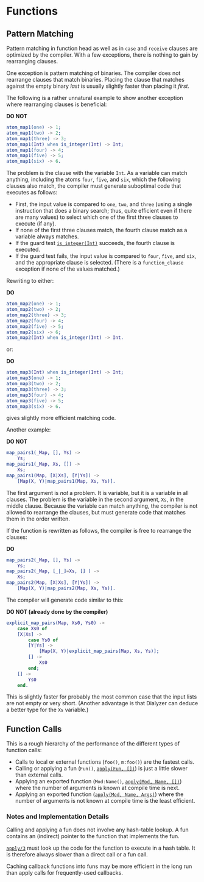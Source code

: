 <!--
%CopyrightBegin%

SPDX-License-Identifier: Apache-2.0

Copyright Ericsson AB 2023-2025. All Rights Reserved.

Licensed under the Apache License, Version 2.0 (the "License");
you may not use this file except in compliance with the License.
You may obtain a copy of the License at

    http://www.apache.org/licenses/LICENSE-2.0

Unless required by applicable law or agreed to in writing, software
distributed under the License is distributed on an "AS IS" BASIS,
WITHOUT WARRANTIES OR CONDITIONS OF ANY KIND, either express or implied.
See the License for the specific language governing permissions and
limitations under the License.

%CopyrightEnd%
-->
# Functions

## Pattern Matching

Pattern matching in function head as well as in `case` and `receive` clauses are
optimized by the compiler. With a few exceptions, there is nothing to gain by
rearranging clauses.

One exception is pattern matching of binaries. The compiler does not rearrange
clauses that match binaries. Placing the clause that matches against the empty
binary _last_ is usually slightly faster than placing it _first_.

The following is a rather unnatural example to show another exception where
rearranging clauses is beneficial:

**DO NOT**

```erlang
atom_map1(one) -> 1;
atom_map1(two) -> 2;
atom_map1(three) -> 3;
atom_map1(Int) when is_integer(Int) -> Int;
atom_map1(four) -> 4;
atom_map1(five) -> 5;
atom_map1(six) -> 6.
```

The problem is the clause with the variable `Int`. As a variable can match
anything, including the atoms `four`, `five`, and `six`, which the following
clauses also match, the compiler must generate suboptimal code that executes as
follows:

- First, the input value is compared to `one`, `two`, and `three` (using a
  single instruction that does a binary search; thus, quite efficient even if
  there are many values) to select which one of the first three clauses to
  execute (if any).
- If none of the first three clauses match, the fourth clause match as a
  variable always matches.
- If the guard test [`is_integer(Int)`](`is_integer/1`) succeeds, the fourth
  clause is executed.
- If the guard test fails, the input value is compared to `four`, `five`, and
  `six`, and the appropriate clause is selected. (There is a `function_clause`
  exception if none of the values matched.)

Rewriting to either:

**DO**

```erlang
atom_map2(one) -> 1;
atom_map2(two) -> 2;
atom_map2(three) -> 3;
atom_map2(four) -> 4;
atom_map2(five) -> 5;
atom_map2(six) -> 6;
atom_map2(Int) when is_integer(Int) -> Int.
```

or:

**DO**

```erlang
atom_map3(Int) when is_integer(Int) -> Int;
atom_map3(one) -> 1;
atom_map3(two) -> 2;
atom_map3(three) -> 3;
atom_map3(four) -> 4;
atom_map3(five) -> 5;
atom_map3(six) -> 6.
```

gives slightly more efficient matching code.

Another example:

**DO NOT**

```erlang
map_pairs1(_Map, [], Ys) ->
    Ys;
map_pairs1(_Map, Xs, []) ->
    Xs;
map_pairs1(Map, [X|Xs], [Y|Ys]) ->
    [Map(X, Y)|map_pairs1(Map, Xs, Ys)].
```

The first argument is _not_ a problem. It is variable, but it is a variable in
all clauses. The problem is the variable in the second argument, `Xs`, in the
middle clause. Because the variable can match anything, the compiler is not
allowed to rearrange the clauses, but must generate code that matches them in
the order written.

If the function is rewritten as follows, the compiler is free to rearrange the
clauses:

**DO**

```erlang
map_pairs2(_Map, [], Ys) ->
    Ys;
map_pairs2(_Map, [_|_]=Xs, [] ) ->
    Xs;
map_pairs2(Map, [X|Xs], [Y|Ys]) ->
    [Map(X, Y)|map_pairs2(Map, Xs, Ys)].
```

The compiler will generate code similar to this:

**DO NOT (already done by the compiler)**

```erlang
explicit_map_pairs(Map, Xs0, Ys0) ->
    case Xs0 of
	[X|Xs] ->
	    case Ys0 of
		[Y|Ys] ->
		    [Map(X, Y)|explicit_map_pairs(Map, Xs, Ys)];
		[] ->
		    Xs0
	    end;
	[] ->
	    Ys0
    end.
```

This is slightly faster for probably the most common case that the input lists
are not empty or very short. (Another advantage is that Dialyzer can deduce a
better type for the `Xs` variable.)

## Function Calls

This is a rough hierarchy of the performance of the different types of function
calls:

- Calls to local or external functions (`foo()`, `m:foo()`) are the fastest
  calls.
- Calling or applying a fun (`Fun()`, [`apply(Fun, [])`](`apply/2`)) is just a
  little slower than external calls.
- Applying an exported function (`Mod:Name()`,
  [`apply(Mod, Name, [])`](`apply/3`)) where the number of arguments is known at
  compile time is next.
- Applying an exported function ([`apply(Mod, Name, Args)`](`apply/3`)) where
  the number of arguments is not known at compile time is the least efficient.

### Notes and Implementation Details

Calling and applying a fun does not involve any hash-table lookup. A fun
contains an (indirect) pointer to the function that implements the fun.

[`apply/3`](`apply/3`) must look up the code for the function to execute in a
hash table. It is therefore always slower than a direct call or a fun call.

Caching callback functions into funs may be more efficient in the long run than
apply calls for frequently-used callbacks.
